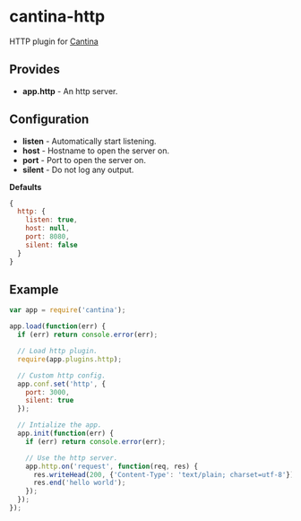 cantina-http
============

HTTP plugin for [Cantina](https://github.com/cantina/cantina)

Provides
--------
- **app.http** - An http server.

Configuration
-------------
- **listen** - Automatically start listening.
- **host** - Hostname to open the server on.
- **port** - Port to open the server on.
- **silent** - Do not log any output.

**Defaults**
```js
{
  http: {
    listen: true,
    host: null,
    port: 8080,
    silent: false
  }
}
```

Example
-------
```js
var app = require('cantina');

app.load(function(err) {
  if (err) return console.error(err);

  // Load http plugin.
  require(app.plugins.http);

  // Custom http config.
  app.conf.set('http', {
    port: 3000,
    silent: true
  });

  // Intialize the app.
  app.init(function(err) {
    if (err) return console.error(err);

    // Use the http server.
    app.http.on('request', function(req, res) {
      res.writeHead(200, {'Content-Type': 'text/plain; charset=utf-8'});
      res.end('hello world');
    });
  });
});
```